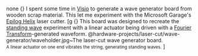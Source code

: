 none
{} I spent some time in <a href="http://products.office.com/en-us/visio/flowchart-software">Visio</a> to generate a wave generator board from wooden scrap material. This let me  experiment with the Microsoft Garage's <a href="https://www.epiloglaser.com/products/legend-laser-series.htm">Epilog Helix</a> laser cutter.
[g
 {} This board was designed to recreate the <a href="http://hyperphysics.phy-astr.gsu.edu/hbase/Waves/standw.html">standing wave</a> experiment with a linear actuator being driven with a <a href="http://www.mathworks.com/help/matlab/math/discrete-fourier-transform-dft.html">Fourier Transform</a>-generated waveform.
 @hardware-projects/laser-cut/wave-generator/waveholder.jpg~The laser-cut wave generator board.<br/><small>A linear actuator on one end vibrates the string, generating standing waves.</small>
]